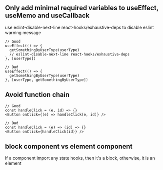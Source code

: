 ## Only add minimal required variables to useEffect, useMemo and useCallback

use eslint-disable-next-line react-hooks/exhaustive-deps to disable eslint warning message
```
// Good
useEffect(() => {
  getSomethingByUserType(userType)
  // eslint-disable-next-line react-hooks/exhaustive-deps
}, [userType])

// Bad
useEffect(() => {
  getSomethingByUserType(userType)
}, [userType, getSomethingByUserType])
```

## Avoid function chain

```
// Good
const handleClick = (e, id) => {}
<Button onClick={(e) => handleClick(e, id)} />

// Bad
const handleClick = (e) => (id) => {}
<Button onClick={handleClick(id)} />
```

## block component vs element component
If a component import any state hooks, then it's a block, otherwise, it is an element